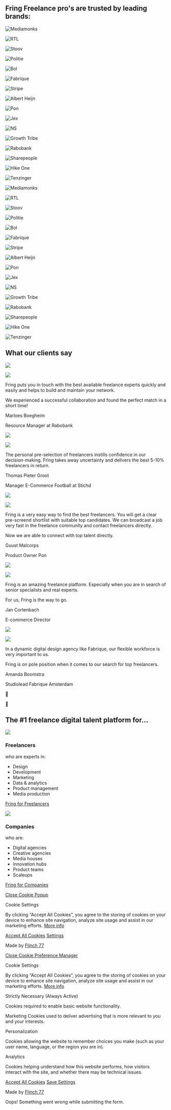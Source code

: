 ## Fring Freelance pro's are trusted by leading brands:

![Mediamonks](https://cdn.prod.website-files.com/6193a25c31f6c5f7e0ace25f/62965ace221b8f641e2b4cc0_Media%20Monks.svg)

![RTL](https://cdn.prod.website-files.com/6193a25c31f6c5f7e0ace25f/6328683120c6941ec254d87e_RTL.svg)

![Stoov](https://cdn.prod.website-files.com/6193a25c31f6c5f7e0ace25f/6328684452156854bae52a87_Stoov.svg)

![Politie](https://cdn.prod.website-files.com/6193a25c31f6c5f7e0ace25f/63e2a279864461476f28ff82_Politie.svg)

![Bol](https://cdn.prod.website-files.com/6193a25c31f6c5f7e0ace25f/6540af39ae408e6b697deb37_Bol.svg)

![Fabrique](https://cdn.prod.website-files.com/6193a25c31f6c5f7e0ace25f/62965dedc298090ef7e13795_Fabrique.svg)

![Stripe](https://cdn.prod.website-files.com/6193a25c31f6c5f7e0ace25f/6328685c92061df10d6877a8_Stripe.svg)

![Albert Heijn](https://cdn.prod.website-files.com/6193a25c31f6c5f7e0ace25f/64090aa092670b5cdd652e88_AlbertHeijn.svg)

![Pon](https://cdn.prod.website-files.com/6193a25c31f6c5f7e0ace25f/63e2a25033c2936c9e08700e_Pon.svg)

![Jex](https://cdn.prod.website-files.com/6193a25c31f6c5f7e0ace25f/63e2a26b265175fde1d4fcbb_Jex.svg)

![NS](https://cdn.prod.website-files.com/6193a25c31f6c5f7e0ace25f/63e2a2932651756660d4fd6a_NS.svg)

![Growth Tribe](https://cdn.prod.website-files.com/6193a25c31f6c5f7e0ace25f/63286804346186298e4d77ec_Growth%20Tribe.svg)

![Rabobank](https://cdn.prod.website-files.com/6193a25c31f6c5f7e0ace25f/62965e29bae80b7c11dce9be_Rabobank.svg)

![Sharepeople](https://cdn.prod.website-files.com/6193a25c31f6c5f7e0ace25f/62965e33866e9369ec398da4_SharePeople.svg)

![Hike One](https://cdn.prod.website-files.com/6193a25c31f6c5f7e0ace25f/62965e0dbf872219784a5f8c_Hike%20One.svg)

![Tenzinger](https://cdn.prod.website-files.com/6193a25c31f6c5f7e0ace25f/63286874b38d810096cf7f54_Tenzinger.svg)

![Mediamonks](https://cdn.prod.website-files.com/6193a25c31f6c5f7e0ace25f/62965ace221b8f641e2b4cc0_Media%20Monks.svg)

![RTL](https://cdn.prod.website-files.com/6193a25c31f6c5f7e0ace25f/6328683120c6941ec254d87e_RTL.svg)

![Stoov](https://cdn.prod.website-files.com/6193a25c31f6c5f7e0ace25f/6328684452156854bae52a87_Stoov.svg)

![Politie](https://cdn.prod.website-files.com/6193a25c31f6c5f7e0ace25f/63e2a279864461476f28ff82_Politie.svg)

![Bol](https://cdn.prod.website-files.com/6193a25c31f6c5f7e0ace25f/6540af39ae408e6b697deb37_Bol.svg)

![Fabrique](https://cdn.prod.website-files.com/6193a25c31f6c5f7e0ace25f/62965dedc298090ef7e13795_Fabrique.svg)

![Stripe](https://cdn.prod.website-files.com/6193a25c31f6c5f7e0ace25f/6328685c92061df10d6877a8_Stripe.svg)

![Albert Heijn](https://cdn.prod.website-files.com/6193a25c31f6c5f7e0ace25f/64090aa092670b5cdd652e88_AlbertHeijn.svg)

![Pon](https://cdn.prod.website-files.com/6193a25c31f6c5f7e0ace25f/63e2a25033c2936c9e08700e_Pon.svg)

![Jex](https://cdn.prod.website-files.com/6193a25c31f6c5f7e0ace25f/63e2a26b265175fde1d4fcbb_Jex.svg)

![NS](https://cdn.prod.website-files.com/6193a25c31f6c5f7e0ace25f/63e2a2932651756660d4fd6a_NS.svg)

![Growth Tribe](https://cdn.prod.website-files.com/6193a25c31f6c5f7e0ace25f/63286804346186298e4d77ec_Growth%20Tribe.svg)

![Rabobank](https://cdn.prod.website-files.com/6193a25c31f6c5f7e0ace25f/62965e29bae80b7c11dce9be_Rabobank.svg)

![Sharepeople](https://cdn.prod.website-files.com/6193a25c31f6c5f7e0ace25f/62965e33866e9369ec398da4_SharePeople.svg)

![Hike One](https://cdn.prod.website-files.com/6193a25c31f6c5f7e0ace25f/62965e0dbf872219784a5f8c_Hike%20One.svg)

![Tenzinger](https://cdn.prod.website-files.com/6193a25c31f6c5f7e0ace25f/63286874b38d810096cf7f54_Tenzinger.svg)

## What our clients say

![](https://cdn.prod.website-files.com/6193a25c31f6c5f7e0ace25f/62965e29bae80b7c11dce9be_Rabobank.svg)

![](https://cdn.prod.website-files.com/6193a25c31f6c5b127ace25a/6193a25c31f6c55a75ace2c1_quote-mark.svg)

Fring puts you in touch with the best available freelance experts quickly and easily and helps to build and maintain your network.

We experienced a successful collaboration and found the perfect match in a short time!

Marloes Boegheim

Resource Manager at Rabobank

![](https://cdn.prod.website-files.com/6193a25c31f6c5f7e0ace25f/65ae7ee1c584744d97df6293_2.0.jpg)

![](https://cdn.prod.website-files.com/6193a25c31f6c5b127ace25a/6193a25c31f6c55a75ace2c1_quote-mark.svg)

The personal pre-selection of freelancers instills confidence in our decision-making. Fring takes away uncertainty and delivers the best 5-10% freelancers in return.

Thomas Pieter Groot

Manager E-Commerce Football at Stichd

![](https://cdn.prod.website-files.com/6193a25c31f6c5f7e0ace25f/6428109ce23a163bbf3b576e_PonCAT.svg)

![](https://cdn.prod.website-files.com/6193a25c31f6c5b127ace25a/6193a25c31f6c55a75ace2c1_quote-mark.svg)

Fring is a very easy way to find the best freelancers. You will get a clear pre-screend shortlist with suitable top candidates. We can broadcast a job very fast in the freelance community and contact freelancers directly.

Now we are able to connect with top talent directly.

Guust Malcorps

Product Owner Pon

![](https://cdn.prod.website-files.com/6193a25c31f6c5f7e0ace25f/64b4e7ccc72ab7e4d85fd51b_alpine%203.png)

![](https://cdn.prod.website-files.com/6193a25c31f6c5b127ace25a/6193a25c31f6c55a75ace2c1_quote-mark.svg)

Fring is an amazing freelance platform. Especially when you are in search of senior specialists and real experts.

For us, Fring is the way to go.

Jan Cortenbach

E-commerce Director

![](https://cdn.prod.website-files.com/6193a25c31f6c5f7e0ace25f/6428104b0cb3c823438164e6_Fabrique.svg)

![](https://cdn.prod.website-files.com/6193a25c31f6c5b127ace25a/6193a25c31f6c55a75ace2c1_quote-mark.svg)

In a dynamic digital design agency like Fabrique, our flexible workforce is very important to us.

Fring is on pole position when it comes to our search for top freelancers.

Amanda Boomstra

Studiolead Fabrique Amsterdam





## The \#1 freelance digital talent platform for...

![](https://cdn.prod.website-files.com/6193a25c31f6c5b127ace25a/6193a25c31f6c536f7ace2b8_pool.svg)

### Freelancers

who are experts in:

- Design
- Development
- Marketing
- Data & analytics
- Product management
- Media production

[Fring for Freelancers](https://www.fring.work/freelancers)

![](https://cdn.prod.website-files.com/6193a25c31f6c5b127ace25a/6193a25c31f6c5b056ace2ba_companies.svg)

### Companies

who are:

- Digital agencies
- Creative agencies
- Media houses
- Innovation hubs
- Product teams
- Scaleups

[Fring for Companies](https://www.fring.work/companies)

[Close Cookie Popup](https://www.fring.work/#)

Cookie Settings

By clicking “Accept All Cookies”, you agree to the storing of cookies on your device to enhance site navigation, analyze site usage and assist in our marketing efforts. [More info](https://www.fring.work/privacy-statement)

[Accept All Cookies](https://www.fring.work/#) [Settings](https://www.fring.work/#)

Made by [Flinch 77](https://flinch77.com&ref=cookie-cloneable/)

[Close Cookie Preference Manager](https://www.fring.work/#)

Cookie Settings

By clicking “Accept All Cookies”, you agree to the storing of cookies on your device to enhance site navigation, analyze site usage and assist in our marketing efforts. [More info](https://www.fring.work/privacy-statement)

Strictly Necessary (Always Active)

Cookies required to enable basic website functionality.

Marketing
Cookies used to deliver advertising that is more relevant to you and your interests.

Personalization

Cookies allowing the website to remember choices you make (such as your user name, language, or the region you are in).

Analytics

Cookies helping understand how this website performs, how visitors interact with the site, and whether there may be technical issues.

[Accept All Cookies](https://www.fring.work/#) [Save Settings](https://www.fring.work/#)

Made by [Flinch 77](https://flinch77.com&ref=cookie-cloneable/)

Oops! Something went wrong while submitting the form.